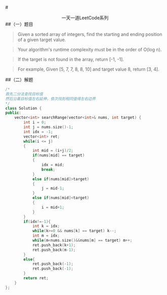 #<center>一天一道LeetCode系列</center>
##（一）题目
>Given a sorted array of integers, find the starting and ending position of a given target value.

>Your algorithm's runtime complexity must be in the order of O(log n).

>If the target is not found in the array, return [-1, -1].

>For example,
>Given [5, 7, 7, 8, 8, 10] and target value 8,
>return [3, 4].

##（二）解题
```cpp
/*
首先二分法查找目标值
然后沿着目标值左右延伸，依次找到相同值得左右边界
*/
class Solution {
public:
    vector<int> searchRange(vector<int>& nums, int target) {
        int i = 0;
        int j = nums.size()-1;
        int idx = -1;
        vector<int> ret;
        while(i <= j)
        {
            int mid = (i+j)/2;
            if(nums[mid] == target)
            {
                idx = mid;
                break;
            }
            else if(nums[mid]>target)
            {
                j = mid-1;
            }
            else if(nums[mid]<target)
            {
                i = mid+1;
            }
        }
        if(idx!=-1){
            int k = idx;
            while(k>=0 && nums[k] == target) k--;
            int m = idx;
            while(m<nums.size()&&nums[m] == target) m++;
            ret.push_back(k+1);
            ret.push_back(m-1);
        }
        else{
            ret.push_back(-1);
            ret.push_back(-1);
        }
        return ret;
    }
};
```